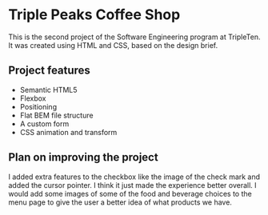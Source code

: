 # Triple Peaks Coffee Shop

This is the second project of the Software Engineering program at TripleTen. It was created using HTML and CSS, based on the design brief.

## Project features

- Semantic HTML5
- Flexbox
- Positioning
- Flat BEM file structure
- A custom form
- CSS animation and transform

## Plan on improving the project

I added extra features to the checkbox like the image of the check mark and added the cursor pointer. I think it just made the experience better overall.
I would add some images of some of the food and beverage choices to the menu page to give the user a better idea of what products we have.
